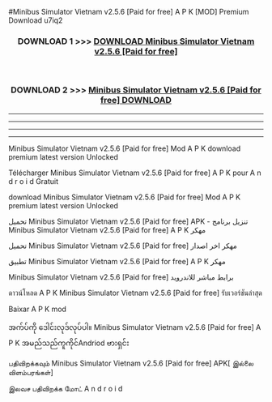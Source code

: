 #Minibus Simulator Vietnam v2.5.6  [Paid for free] A P K [MOD] Premium Download u7iq2



<div align="center">

<h3>DOWNLOAD 1 >>> <a href="https://teeasianyam.web.app?sq=Minibus Simulator Vietnam v2.5.6  [Paid for free]">DOWNLOAD Minibus Simulator Vietnam v2.5.6  [Paid for free] </a></h3><br>

<h3>DOWNLOAD 2 >>> <a href="https://teeasianyam.web.app?sq=Minibus Simulator Vietnam v2.5.6  [Paid for free] ">Minibus Simulator Vietnam v2.5.6  [Paid for free]  DOWNLOAD </a></h3>

</div>


----------------------------------------------------------

----------------------------------------------------------

----------------------------------------------------------

----------------------------------------------------------


Minibus Simulator Vietnam v2.5.6  [Paid for free]  Mod A P K download premium latest version Unlocked

Télécharger Minibus Simulator Vietnam v2.5.6  [Paid for free]  A P K pour A n d r o i d Gratuit

download Minibus Simulator Vietnam v2.5.6  [Paid for free]  Mod A P K premium latest version Unlocked

تحميل Minibus Simulator Vietnam v2.5.6  [Paid for free]  APK - تنزيل برنامج Minibus Simulator Vietnam v2.5.6  [Paid for free]  A P K مهكر

تحميل Minibus Simulator Vietnam v2.5.6  [Paid for free]  مهكر اخر اصدار

تطبيق Minibus Simulator Vietnam v2.5.6  [Paid for free]  A P K مهكر

Minibus Simulator Vietnam v2.5.6  [Paid for free]  برابط مباشر للاندرويد

ดาวน์โหลด A P K Minibus Simulator Vietnam v2.5.6  [Paid for free]  รับเวอร์ชันล่าสุด

Baixar A P K mod

အက်ပ်ကို ဒေါင်းလုဒ်လုပ်ပါ။ Minibus Simulator Vietnam v2.5.6  [Paid for free]  A P K အမည်သည်ကူကိုင်Andriod ဗားရှင်း

பதிவிறக்கவும் Minibus Simulator Vietnam v2.5.6  [Paid for free]  APK[ இல்லை விளம்பரங்கள்] 
 
இலவச பதிவிறக்க மோட் A n d r o i d



